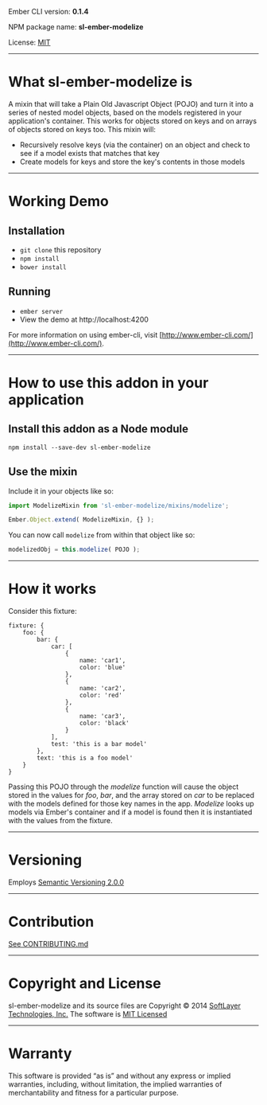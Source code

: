 Ember CLI version: **0.1.4**

NPM package name: **sl-ember-modelize**

License: [MIT](LICENSE.md)

---

# What sl-ember-modelize is

A mixin that will take a Plain Old Javascript Object (POJO) and turn it into a series of nested model objects, based on the models registered in your application's container.  This works for objects stored on keys and on arrays of objects stored on keys too.  This mixin will:

* Recursively resolve keys (via the container) on an object and check to see if a model exists that matches that key
* Create models for keys and store the key's contents in those models

---

# Working Demo

## Installation

* `git clone` this repository
* `npm install`
* `bower install`

## Running

* `ember server`
* View the demo at http://localhost:4200

For more information on using ember-cli, visit [http://www.ember-cli.com/](http://www.ember-cli.com/).

---

# How to use this addon in your application

## Install this addon as a Node module

```
npm install --save-dev sl-ember-modelize
```

## Use the mixin

Include it in your objects like so:

```javascript
import ModelizeMixin from 'sl-ember-modelize/mixins/modelize';

Ember.Object.extend( ModelizeMixin, {} );
```

You can now call `modelize` from within that object like so:

```javascript
modelizedObj = this.modelize( POJO );
```

---

# How it works

Consider this fixture:

```
fixture: {
    foo: {
        bar: {
            car: [
                {
                    name: 'car1',
                    color: 'blue'
                },
                {
                    name: 'car2',
                    color: 'red'
                },
                {
                    name: 'car3',
                    color: 'black'
                }
            ],
            test: 'this is a bar model'
        },
        text: 'this is a foo model'
    }
}
```

Passing this POJO through the *modelize* function will cause the object stored in the values for *foo*, *bar*, and
the array stored on *car* to be replaced with the models defined for those key names in the app.  *Modelize* looks up
models via Ember's container and if a model is found then it is instantiated with the values from the fixture.

---

# Versioning
Employs [Semantic Versioning 2.0.0](http://semver.org/)

---

# Contribution
[See CONTRIBUTING.md](CONTRIBUTING.md)

---

# Copyright and License
sl-ember-modelize and its source files are Copyright © 2014 [SoftLayer Technologies, Inc.](http://www.softlayer.com/) The
software is [MIT Licensed](LICENSE.md)

---

# Warranty
This software is provided “as is” and without any express or implied warranties, including, without limitation, the
implied warranties of merchantability and fitness for a particular purpose.
